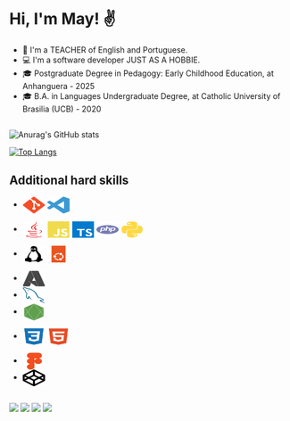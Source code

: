 # Hi, I'm May! ✌ 

- 💼 I'm a TEACHER of English and Portuguese.
- 💻 I'm a software developer JUST AS A HOBBIE.
- 🎓 Postgraduate Degree in Pedagogy: Early Childhood Education, at Anhanguera - 2025
- 🎓 B.A. in Languages Undergraduate Degree, at Catholic University of Brasilia (UCB) - 2020

##

![Anurag's GitHub stats](https://github-readme-stats.vercel.app/api?username=mayumayara&show_icons=true&bg_color=00000000)

[![Top Langs](https://github-readme-stats.vercel.app/api/top-langs/?username=mayumayara&layout=compact)](https://github.com/mayumayara/github-readme-stats)

## Additional hard skills

* <img align="center" alt="May-Git" height="30" width="40" src="https://raw.githubusercontent.com/devicons/devicon/master/icons/git/git-plain.svg">  <img align="center" alt="May-Vscode" height="30" width="40" src="https://raw.githubusercontent.com/devicons/devicon/master/icons/vscode/vscode-plain.svg">

* <img align="center" alt="May-Java" height="30" width="40" src="https://raw.githubusercontent.com/devicons/devicon/master/icons/java/java-plain.svg">  <img align="center" alt="May-Js" height="30" width="40" src="https://raw.githubusercontent.com/devicons/devicon/master/icons/javascript/javascript-plain.svg">  <img align="center" alt="May-Ts" height="30" width="40" src="https://raw.githubusercontent.com/devicons/devicon/master/icons/typescript/typescript-plain.svg">  <img align="center" alt="May-Php" height="30" width="40" src="https://raw.githubusercontent.com/devicons/devicon/master/icons/php/php-plain.svg">  <img align="center" alt="May-Python" height="30" width="40" src="https://raw.githubusercontent.com/devicons/devicon/master/icons/python/python-plain.svg">

* <img align="center" alt="May-Linux" height="30" width="40" src="https://raw.githubusercontent.com/devicons/devicon/master/icons/linux/linux-plain.svg">  <img align="center" alt="May-Ubuntu" height="30" width="40" src="https://raw.githubusercontent.com/devicons/devicon/master/icons/ubuntu/ubuntu-plain.svg">

* <img align="center" alt="May-Azure" height="30" width="40" src="https://raw.githubusercontent.com/devicons/devicon/master/icons/azure/azure-plain.svg">

* <img align="center" alt="May-Mysql" height="30" width="40" src="https://raw.githubusercontent.com/devicons/devicon/master/icons/mysql/mysql-plain.svg">

* <img align="center" alt="May-Nodejs" height="30" width="40" src="https://raw.githubusercontent.com/devicons/devicon/master/icons/nodejs/nodejs-plain.svg">

* <img align="center" alt="May-Css" height="30" width="40" src="https://raw.githubusercontent.com/devicons/devicon/master/icons/css3/css3-plain.svg">  <img align="center" alt="May-Html5" height="30" width="40" src="https://raw.githubusercontent.com/devicons/devicon/master/icons/html5/html5-plain.svg">

* <img align="center" alt="May-Fig" height="30" width="40" src="https://raw.githubusercontent.com/devicons/devicon/master/icons/figma/figma-plain.svg">

* <img align="center" alt="May-Codepen" height="30" width="40" src="https://raw.githubusercontent.com/devicons/devicon/master/icons/codepen/codepen-plain.svg">

##

<div> 
  </a>
  </a>
 	</a>
 <a href="https://discord.gg/mayu_mayara#3666" target="_blank"><img src="https://img.shields.io/badge/Discord-7289DA?style=for-the-badge&logo=discord&logoColor=white" target="_blank"></a> 
  <a href = "mailto:mayaraap22@gmail.com"><img src="https://img.shields.io/badge/-Gmail-%23333?style=for-the-badge&logo=gmail&logoColor=white" target="_blank"></a>
  <a href="https://www.linkedin.com/in/mayara-a-peres-/" target="_blank"><img src="https://img.shields.io/badge/-LinkedIn-%230077B5?style=for-the-badge&logo=linkedin&logoColor=white" target="_blank"></a>
   <a href="https://codepen.io/mayumayara" target="_blank"><img src="https://img.shields.io/badge/Codepen-000000?style=for-the-badge&logo=codepen&logoColor=white" target="_blank"></a>
  
</div>

